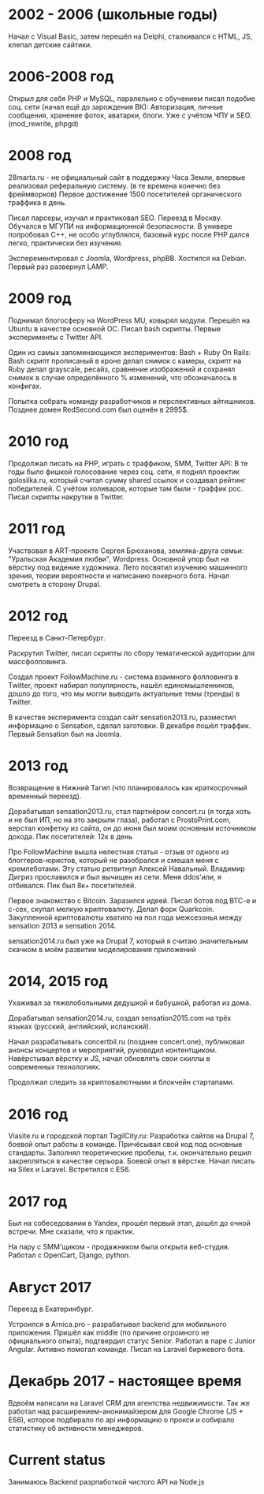 
# 2002 - 2006 (школьные годы)

Начал с Visual Basic, затем перешёл на Delphi, сталкивался с HTML, JS, клепал детские сайтики.

# 2006-2008 год

Открыл для себя PHP и MySQL, паралельно с обучением писал подобие соц. сети (начал ещё до зарождения ВК):
Авторизация, личные сообщения, хранение фоток, аватарки, блоги. Уже с учётом ЧПУ и SEO. (mod_rewrite, phpgd)

# 2008 год

28marta.ru - не официальный сайт в поддержку Часа Земли, впервые реализовал реферальную систему. (в те времена конечно без фреймворков)
Первое достижение 1500 посетителей органического траффика в день.

Писал парсеры, изучал и практиковал SEO.
Переезд в Москву. Обучался в МГУПИ на информационной безопасности. В универе попробовал C++, не особо углублялся, базовый курс после PHP дался легко, практически без изучения.

Эксперементировал с Joomla, Wordpress, phpBB.
Хостился на Debian. Первый раз развернул LAMP.

# 2009 год

Поднимал блогосферу на WordPress MU, ковырял модули.
Перешёл на Ubuntu в качестве основной ОС. Писал bash скрипты. Первые эксперименты с Twitter API.

Один из самых запоминающихся экспериментов:
Bash + Ruby On Rails:
Bash скрипт прописаный в кроне делал снимок с камеры, скрипт на Ruby делал grayscale, ресайз, сравнение изображений и сохранял снимок в случае определённого % изменений, что обозначалось в конфигах.

Попытка собрать команду разработчиков и перспективных айтишников. Позднее домен RedSecond.com был оценён в 2995$.

# 2010 год

Продолжал писать на PHP, играть с траффиком, SMM, Twitter API:
В те годы было фишкой голосование через соц. сети, я поднял проектик golosilka.ru, который считал сумму shared ссылок и создавал рейтинг победителей. С учётом холиваров, которые там были - траффик рос.
Писал скрипты накрутки в Twitter.

# 2011 год

Участвовал в ART-проекте Сергея Брюханова, земляка-друга семьи: "Уральская Академия любви", Wordpress. Основной упор был на вёрстку под видение художника.
Лето посвятил изучению машинного зрения, теории вероятности и написанию покерного бота.
Начал смотреть в сторону Drupal.

# 2012 год

Переезд в Санкт-Петербург. 

Раскрутил Twitter, писал скрипты по сбору тематической аудитории для массфолловинга.

Создал проект FollowMachine.ru - система взаимного фолловинга в Twitter, проект набирал популярность, нашёл единомышленников, дошло до того, что мы могли выводить актуальные темы (тренды) в Twitter.

В качестве эксперимента создал сайт sensation2013.ru, разместил информацию о Sensation, сделал заготовки. В декабре пошёл траффик. Первый Sensation был на Joomla.

# 2013 год

Возвращение в Нижний Тагил (что планировалось как краткосрочный временный переезд).

Дорабатывал sensation2013.ru, стал партнёром concert.ru (я тогда хоть и не был ИП, но на это закрыли глаза), работал с ProstoPrint.com, верстал конфетку из сайта, он до июня был моим основным источником дохода. Пик посетителей: 12к в день

Про FollowMachine вышла нелестная статья - отзыв от одного из блоггеров-юристов, который не разобрался и смешал меня с кремлеботами. Эту статью ретвитнул Алексей Навальный. Владимир Дигриз прославился и был вычищен из сети. Меня ddos'или, я отбивался. Пик был 8к+ посетителей.

Первое знакомство с Bitcoin. Заразился идеей. Писал ботов под BTC-e и c-cex, скупал мелкую криптовалюту. Делал форк Quarkcoin. Закупленной криптовалюты хватило на пол года межсезонья между sensation 2013 и sensation 2014.

sensation2014.ru был уже на Drupal 7, который я считаю значительным скачком в моём развитии моделирования приложений

# 2014, 2015 год

Ухаживал за тяжелобольными дедушкой и бабушкой, работал из дома.

Дорабатывал sensation2014.ru, создал sensation2015.com на трёх языках (русский, английский, испанский).

Начал разрабатывать concertbil.ru (позднее concert.one), публиковал анонсы концертов и мероприятий, руководил контентщиком. Навёрстывал вёрстку и JS, начал обновлять свои скиллы в современных технологиях.

Продолжал следить за криптовалютными и блокчейн стартапами.

# 2016 год

Viasite.ru и городской портал TagilCity.ru:
Разработка сайтов на Drupal 7, боевой опыт работы в команде.
Причёсывал свой код под основные стандарты. Заполнял теоретические пробелы, т.к. окончательно решил закрепляться в качестве серьора. Боевой опыт в вёрстке.
Начал писать на Silex и Laravel.
Встретился с ES6.

# 2017 год

Был на собеседовании в Yandex, прошёл первый этап, дошёл до очной встречи. Мне сказали, что я практик.

На пару с SMM'щиком - продажником была открыта веб-студия.
Работал с OpenCart, Django, python.

# Август 2017
Переезд в Екатеринбург.

Устроился в Arnica.pro - разрабатывал backend для мобильного приложения. Пришёл как middle (по причине огромного не официального опыта), подтвердил статус Senior. Работал в паре с Junior Angular. Активно помогал команде.
Писал на Laravel биржевого бота.

# Декабрь 2017 - настоящее время

Вдвоём написали на Laravel CRM для агентства недвижимости.
Так же работал над расширением-анонимайзером для Google Chrome (JS + ES6), которое подбирало по api информацию о прокси и собирало статистику об активности менеджеров.

# Current status

Занимаюсь Backend разрпаботкой чистого API на Node.js
